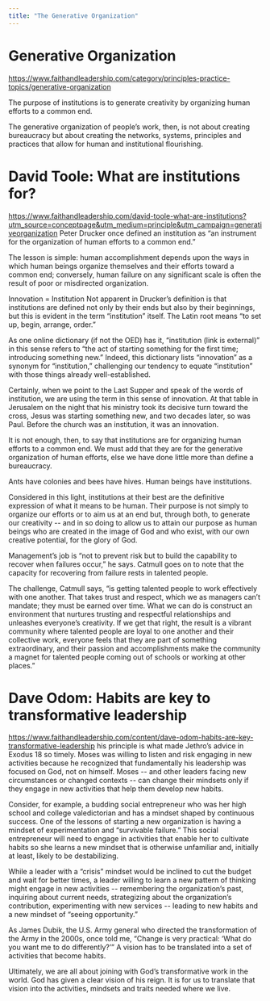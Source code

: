 ```yaml
---
title: "The Generative Organization"
---
```


# Generative Organization
https://www.faithandleadership.com/category/principles-practice-topics/generative-organization

The purpose of institutions is to generate creativity by organizing human efforts to a common end.

The generative organization of people’s work, then, is not about creating bureaucracy but about creating the networks, systems, principles and practices that allow for human and institutional flourishing.

# David Toole: What are institutions for?
https://www.faithandleadership.com/david-toole-what-are-institutions?utm_source=conceptpage&utm_medium=principle&utm_campaign=generativeorganization
Peter Drucker once defined an institution as “an instrument for the organization of human efforts to a common end.”

The lesson is simple: human accomplishment depends upon the ways in which human beings organize themselves and their efforts toward a common end; conversely, human failure on any significant scale is often the result of poor or misdirected organization.

Innovation = Institution
Not apparent in Drucker’s definition is that institutions are defined not only by their ends but also by their beginnings, but this is evident in the term “institution” itself. The Latin root means “to set up, begin, arrange, order.”

As one online dictionary (if not the OED) has it, “institution (link is external)” in this sense refers to “the act of starting something for the first time; introducing something new.” Indeed, this dictionary lists “innovation” as a synonym for “institution,” challenging our tendency to equate “institution” with those things already well-established.

Certainly, when we point to the Last Supper and speak of the words of institution, we are using the term in this sense of innovation. At that table in Jerusalem on the night that his ministry took its decisive turn toward the cross, Jesus was starting something new, and two decades later, so was Paul. Before the church was an institution, it was an innovation.

It is not enough, then, to say that institutions are for organizing human efforts to a common end. We must add that they are for the generative organization of human efforts, else we have done little more than define a bureaucracy.

Ants have colonies and bees have hives. Human beings have institutions.

Considered in this light, institutions at their best are the definitive expression of what it means to be human. Their purpose is not simply to organize our efforts or to aim us at an end but, through both, to generate our creativity -- and in so doing to allow us to attain our purpose as human beings who are created in the image of God and who exist, with our own creative potential, for the glory of God.

Management’s job is “not to prevent risk but to build the capability to recover when failures occur,” he says. Catmull goes on to note that the capacity for recovering from failure rests in talented people.

The challenge, Catmull says, “is getting talented people to work effectively with one another. That takes trust and respect, which we as managers can’t mandate; they must be earned over time. What we can do is construct an environment that nurtures trusting and respectful relationships and unleashes everyone’s creativity. If we get that right, the result is a vibrant community where talented people are loyal to one another and their collective work, everyone feels that they are part of something extraordinary, and their passion and accomplishments make the community a magnet for talented people coming out of schools or working at other places.”


# Dave Odom: Habits are key to transformative leadership
https://www.faithandleadership.com/content/dave-odom-habits-are-key-transformative-leadership
his principle is what made Jethro’s advice in Exodus 18 so timely. Moses was willing to listen and risk engaging in new activities because he recognized that fundamentally his leadership was focused on God, not on himself. Moses -- and other leaders facing new circumstances or changed contexts -- can change their mindsets only if they engage in new activities that help them develop new habits.

Consider, for example, a budding social entrepreneur who was her high school and college valedictorian and has a mindset shaped by continuous success. One of the lessons of starting a new organization is having a mindset of experimentation and “survivable failure.” This social entrepreneur will need to engage in activities that enable her to cultivate habits so she learns a new mindset that is otherwise unfamiliar and, initially at least, likely to be destabilizing.

While a leader with a “crisis” mindset would be inclined to cut the budget and wait for better times, a leader willing to learn a new pattern of thinking might engage in new activities -- remembering the organization’s past, inquiring about current needs, strategizing about the organization’s contribution, experimenting with new services -- leading to new habits and a new mindset of “seeing opportunity.”

As James Dubik, the U.S. Army general who directed the transformation of the Army in the 2000s, once told me, “Change is very practical: ‘What do you want me to do differently?’” A vision has to be translated into a set of activities that become habits.

Ultimately, we are all about joining with God’s transformative work in the world. God has given a clear vision of his reign. It is for us to translate that vision into the activities, mindsets and traits needed where we live.
